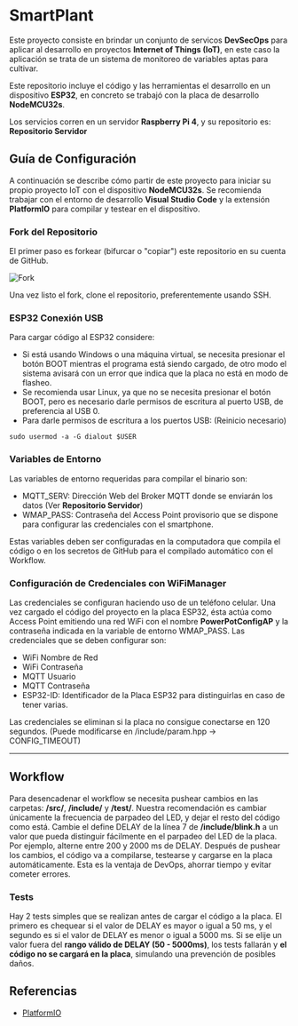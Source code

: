# SmartPlant
Este proyecto consiste en brindar un conjunto de servicos **DevSecOps** para aplicar al desarrollo en proyectos **Internet of Things (IoT)**, en este caso la aplicación se trata de un sistema de monitoreo de variables aptas para cultivar.

Este repositorio incluye el código y las herramientas el desarrollo en un dispositivo **ESP32**, en concreto se trabajó con la placa de desarrollo **NodeMCU32s**.

Los servicios corren en un servidor **Raspberry Pi 4**, y su repositorio es: **Repositorio Servidor**

## Guía de Configuración
A continuación se describe cómo partir de este proyecto para iniciar su propio proyecto IoT con el dispositivo **NodeMCU32s**. Se recomienda trabajar con el entorno de desarrollo **Visual Studio Code** y la extensión **PlatformIO** para compilar y testear en el dispositivo.

### Fork del Repositorio

El primer paso es forkear (bifurcar o "copiar") este repositorio en su cuenta de GitHub.

![Fork](/docs/GithubFork.jpg)

Una vez listo el fork, clone el repositorio, preferentemente usando SSH.

### ESP32 Conexión USB
Para cargar código al ESP32 considere:
- Si está usando Windows o una máquina virtual, se necesita presionar el botón BOOT mientras el programa está siendo cargado, de otro modo el sistema avisará con un error que indica que la placa no está en modo de flasheo.
- Se recomienda usar Linux, ya que no se necesita presionar el botón BOOT, pero es necesario darle permisos de escritura al puerto USB, de preferencia al USB 0.
- Para darle permisos de escritura a los puertos USB: (Reinicio necesario)
```
sudo usermod -a -G dialout $USER
```

### Variables de Entorno
Las variables de entorno requeridas para compilar el binario son:
- MQTT_SERV: Dirección Web del Broker MQTT donde se enviarán los datos (Ver **Repositorio Servidor**)
- WMAP_PASS: Contraseña del Access Point provisorio que se dispone para configurar las credenciales con el smartphone.

Estas variables deben ser configuradas en la computadora que compila el código o en los secretos de GitHub para el compilado automático con el Workflow.

### Configuración de Credenciales con WiFiManager
Las credenciales se configuran haciendo uso de un teléfono celular. Una vez cargado el código del proyecto en la placa ESP32, ésta actúa como Access Point emitiendo una red WiFi con el nombre **PowerPotConfigAP** y la contraseña indicada en la variable de entorno WMAP_PASS. Las credenciales que se deben configurar son:
- WiFi Nombre de Red
- WiFi Contraseña
- MQTT Usuario
- MQTT Contraseña
- ESP32-ID: Identificador de la Placa ESP32 para distinguirlas en caso de tener varias.

Las credenciales se eliminan si la placa no consigue conectarse en 120 segundos. (Puede modificarse en /include/param.hpp -> CONFIG_TIMEOUT)




--------------------

## Workflow
Para desencadenar el workflow se necesita pushear cambios en las carpetas: **/src/**, **/include/** y **/test/**. Nuestra recomendación es cambiar únicamente la frecuencia de parpadeo del LED, y dejar el resto del código como está. Cambie el define DELAY de la línea 7 de **/include/blink.h** a un valor que pueda distinguir fácilmente en el parpadeo del LED de la placa. Por ejemplo, alterne entre 200 y 2000 ms de DELAY. Después de pushear los cambios, el código va a compilarse, testearse y cargarse en la placa automáticamente. Esta es la ventaja de DevOps, ahorrar tiempo y evitar cometer errores.

### Tests
Hay 2 tests simples que se realizan antes de cargar el código a la placa. El primero es chequear si el valor de DELAY es mayor o igual a 50 ms, y el segundo es si el valor de DELAY es menor o igual a 5000 ms.
Si se elije un valor fuera del **rango válido de DELAY (50 - 5000ms)**, los tests fallarán y **el código no se cargará en la placa**, simulando una prevención de posibles daños.


## Referencias
- [PlatformIO](https://platformio.org)